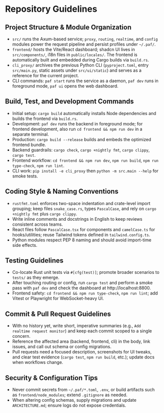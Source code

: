 # Repository Guidelines

## Project Structure & Module Organization
- `src/` runs the Axum-based service; `proxy`, `routing`, `realtime`, and `config` modules power the request pipeline and persist profiles under `~/.paf/`.
- `frontend/` hosts the Vite/React dashboard; shadcn UI lives in `src/components/`, i18n files in `public/locales/`. The frontend is automatically built and embedded during Cargo builds via `build.rs`.
- `cli_proxy/` archives the previous Python CLI (`pyproject.toml`, entry `src/main.py`, static assets under `src/ui/static`) and serves as a reference for the current project.
- CLI commands: `paf start` runs the service as a daemon, `paf dev` runs in foreground mode, `paf ui` opens the web dashboard.

## Build, Test, and Development Commands
- Initial setup: `cargo build` automatically installs Node dependencies and builds the frontend via `build.rs`.
- Development: `paf dev` runs the backend in foreground mode; for frontend development, also run `cd frontend && npm run dev` in a separate terminal.
- Production: `cargo build --release` builds and embeds the optimized frontend bundle.
- Backend guardrails: `cargo check`, `cargo +nightly fmt`, `cargo clippy`, `cargo test`.
- Frontend workflow: `cd frontend && npm run dev`, `npm run build`, `npm run type-check`, `npm run lint`.
- CLI work: `pip install -e cli_proxy` then `python -m src.main --help` for smoke tests.

## Coding Style & Naming Conventions
- `rustfmt.toml` enforces two-space indentation and crate-level import grouping; keep files `snake_case.rs`, types `PascalCase`, and rely on `cargo +nightly fmt` plus `cargo clippy`.
- Write inline comments and docstrings in English to keep reviews consistent across teams.
- React files follow `PascalCase.tsx` for components and `camelCase.ts` for hooks/utilities; reuse Tailwind tokens defined in `tailwind.config.ts`.
- Python modules respect PEP 8 naming and should avoid import-time side effects.

## Testing Guidelines
- Co-locate Rust unit tests via `#[cfg(test)]`; promote broader scenarios to `tests/` as they emerge.
- After touching routing or config, run `cargo test` and perform a smoke pass with `paf dev` and check the dashboard at http://localhost:8800.
- Frontend safety: `cd frontend && npm run type-check`, `npm run lint`; add Vitest or Playwright for WebSocket-heavy UI.

## Commit & Pull Request Guidelines
- With no history yet, write short, imperative summaries (e.g., `Add realtime request monitor`) and keep each commit scoped to a single concern.
- Reference the affected area (backend, frontend, cli) in the body, link issues, and call out schema or config migrations.
- Pull requests need a focused description, screenshots for UI tweaks, and clear test evidence (`cargo test`, `npm run build`, etc.); update docs when workflows change.

## Security & Configuration Tips
- Never commit secrets from `~/.paf/*.toml`, `.env`, or build artifacts such as `frontend/node_modules`; extend `.gitignore` as needed.
- When altering config schemas, supply migrations and update `ARCHITECTURE.md`; ensure logs do not expose credentials.
